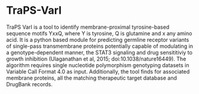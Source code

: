 # TraPS-VarI
TraPS VarI is a tool to identify membrane-proximal tyrosine-based sequence motifs YxxQ, where Y is tyrosine, Q is glutamine and x any amino acid. It is a python based module for predicting germline receptor variants of single-pass transmembrane proteins potentially capable of modulating in a genotype-dependent manner, the STAT3 signaling and drug sensititiviy to growth inhibition (Ulaganathan et al, 2015; doi:10.1038/nature16449). The algorithm requires single nucleotide polymorphism genotyping datasets in Variable Call Format 4.0 as input. Additionally, the tool finds for associated membrane proteins, all the matching therapeutic target database and DrugBank records.
